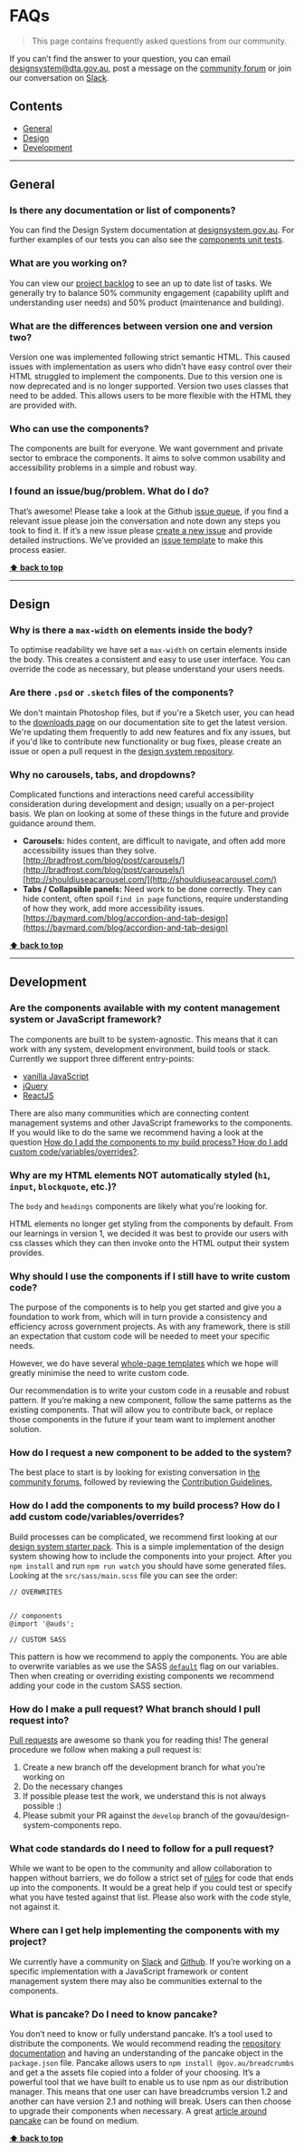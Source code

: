 FAQs
====

> This page contains frequently asked questions from our community.

If you can’t find the answer to your question, you can email designsystem@dta.gov.au, post a message on the [community forum](https://community.digital.gov.au/c/designsystem) or join our conversation on
[Slack](https://guides.service.gov.au/join-slack/).


## Contents

* [General](#general)
* [Design](#design)
* [Development](#development)


----------------------------------------------------------------------------------------------------------------------------------------------------------------


## General

### Is there any documentation or list of components?
You can find the Design System documentation at [designsystem.gov.au](http://designsystem.gov.au/). For further examples of our tests you can also see the [components unit tests](https://auds.service.gov.au/).


### What are you working on?
You can view our [project backlog](https://github.com/orgs/govau/projects/7) to see an up to date list of tasks. We generally try to balance 50% community
engagement (capability uplift and understanding user needs) and 50% product (maintenance and building).


### What are the differences between version one and version two?
Version one was implemented following strict semantic HTML. This caused issues with implementation as users who didn’t have easy control over their HTML
struggled to implement the components. Due to this version one is now deprecated and is no longer supported. Version two uses classes that need to be added.
This allows users to be more flexible with the HTML they are provided with.


### Who can use the components?
The components are built for everyone. We want government and private sector to embrace the components. It aims to solve common usability and accessibility
problems in a simple and robust way.


### I found an issue/bug/problem. What do I do?
That’s awesome!
Please take a look at the Github [issue queue](https://github.com/govau/design-system-components/issues), if you find a relevant issue please join the conversation and note down
any steps you took to find it. If it’s a new issue please [create a new issue](https://github.com/govau/design-system-components/issues/new) and provide detailed instructions.
We’ve provided an [issue template](https://github.com/govau/design-system-components/blob/master/.github/ISSUE_TEMPLATE/----bug-report.md) to make this process easier.


**[⬆ back to top](#contents)**


----------------------------------------------------------------------------------------------------------------------------------------------------------------


## Design

### Why is there a `max-width` on elements inside the body?
To optimise readability we have set a `max-width` on certain elements inside the body. This creates a consistent and easy to use user interface. You can
override the code as necessary, but please understand your users needs.


### Are there `.psd` or `.sketch` files of the components?
We don't maintain Photoshop files, but if you're a Sketch user, you can head to the [downloads page](https://designsystem.gov.au/download/) on our documentation site to get the latest version. We're updating them frequently to add new features and fix any issues, but if you'd like to contribute new functionality or bug fixes, please create an issue or open a pull request in the [design system repository](https://github.com/govau/design-system-site).


### Why no carousels, tabs, and dropdowns?
Complicated functions and interactions need careful accessibility consideration during development and design; usually on a per-project basis. We plan on
looking at some of these things in the future and provide guidance around them.

- **Carousels:** hides content, are difficult to navigate, and often add more accessibility issues than they solve.  
	[http://bradfrost.com/blog/post/carousels/](http://bradfrost.com/blog/post/carousels/)  
	[http://shouldiuseacarousel.com/](http://shouldiuseacarousel.com/)
- **Tabs / Collapsible panels:** Need work to be done correctly. They can hide content, often spoil `find in page` functions, require understanding of how they
	work, add more accessibility issues.  
	[https://baymard.com/blog/accordion-and-tab-design](https://baymard.com/blog/accordion-and-tab-design)


**[⬆ back to top](#contents)**


----------------------------------------------------------------------------------------------------------------------------------------------------------------


## Development

### Are the components available with my content management system or JavaScript framework?
The components are built to be system-agnostic. This means that it can work with any system, development environment, build tools or stack.
Currently we support three different entry-points:

- [vanilla JavaScript](https://www.w3.org/standards/techs/js)
- [jQuery](https://jquery.com/)
- [ReactJS](https://reactjs.org/)

There are also many communities which are connecting content management systems and other JavaScript frameworks to the components. If you would like to do
the same we recommend having a look at the question
[How do I add the components to my build process? How do I add custom code/variables/overrides?](#how-do-i-add-the-components-to-my-build-process-how-do-i-add-custom-codevariablesoverrides).


### Why are my HTML elements NOT automatically styled (`h1`, `input`, `blockquote`, etc.)?
The `body` and `headings` components are likely what you're looking for.

HTML elements no longer get styling from the components by default. From our learnings in version 1, we decided it was best to provide our users with css classes which they can then invoke onto the HTML output their system provides.


### Why should I use the components if I still have to write custom code?
The purpose of the components is to help you get started and give you a foundation to work from, which will in turn provide a consistency and efficiency across government projects. As with any framework, there is still an expectation that custom code will be needed to meet your specific needs.

However, we do have several [whole-page templates](https://designsystem.gov.au/templates) which we hope will greatly minimise the need to write custom code.

Our recommendation is to write your custom code in a reusable and robust pattern. If you’re making a new component, follow the same patterns as the existing components. That will allow you to contribute back, or replace those components in the future if your team want to implement another solution.




### How do I request a new component to be added to the system?

The best place to start is by looking for existing conversation in [the community forums](https://community.digital.gov.au), followed by reviewing the [Contribution Guidelines.](https://github.com/govau/design-system-components/blob/master/CONTRIBUTING.md)



### How do I add the components to my build process? How do I add custom code/variables/overrides?
Build processes can be complicated, we recommend first looking at our [design system starter pack](https://github.com/govau/design-system-starter). This is a simple
implementation of the design system showing how to include the components into your project. After you `npm install` and run `npm run watch` you should have some generated
files. Looking at the `src/sass/main.scss` file you can see the order:

```
// OVERWRITES


// components
@import '@auds';

// CUSTOM SASS
```

This pattern is how we recommend to apply the components. You are able to overwrite variables as we use the SASS
[`default`](https://sass-lang.com/documentation/variables#default-values) flag on our variables. Then when creating or overriding
existing components we recommend adding your code in the custom SASS section.


### How do I make a pull request? What branch should I pull request into?
[Pull requests](https://help.github.com/articles/fork-a-repo/) are awesome so thank you for reading this! The general procedure we follow when making a pull
request is:

1. Create a new branch off the development branch for what you’re working on
1. Do the necessary changes
1. If possible please test the work, we understand this is not always possible :)
1. Please submit your PR against the `develop` branch of the govau/design-system-components repo.


### What code standards do I need to follow for a pull request?
While we want to be open to the community and allow collaboration to happen without barriers, we do follow a strict set of
[rules](https://github.com/govau/design-system-components#checklist-and-browser-support) for code that ends up into the components. It would be a great help if you could test
or specify what you have tested against that list. Please also work with the code style, not against it.


### Where can I get help implementing the components with my project?
We currently have a community on [Slack](http://guides.service.gov.au/join-slack/) and [Github](https://github.com/govau/design-system-components). If you’re working on a
specific implementation with a JavaScript framework or content management system there may also be communities external to the components.


### What is pancake? Do I need to know pancake?
You don’t need to know or fully understand pancake. It’s a tool used to distribute the components. We would recommend reading the
[repository documentation](https://github.com/govau/pancake) and having an understanding of the pancake object in the `package.json` file. Pancake allows users
to `npm install @gov.au/breadcrumbs` and get a the assets file copied into a folder of your choosing. It’s a powerful tool that we have built to enable us to
use npm as our distribution manager. This means that one user can have breadcrumbs version 1.2 and another can have version 2.1 and nothing will break.
Users can then choose to upgrade their components when necessary. A great
[article around pancake](https://medium.com/dailyjs/npm-and-the-front-end-950c79fc22ce) can be found on medium.

**[⬆ back to top](#contents)**
